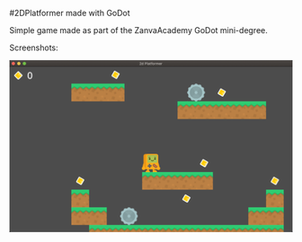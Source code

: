 #2DPlatformer made with GoDot

Simple game made as part of the ZanvaAcademy GoDot mini-degree.

Screenshots:

![Screenshot1](screenshots/Screenshot1.png)